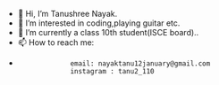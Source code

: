 - 👋 Hi, I’m Tanushree Nayak.
-  👀 I’m interested in coding,playing guitar etc.
- 🌱 I’m currently a class 10th student(ISCE board)..
- 📫 How to reach me:
-                  email: nayaktanu12january@gmail.com
                   instagram : tanu2_110
<!---
TanushreeCode/TanushreeCode is a ✨ special ✨ repository because its `README.md` (this file) appears on your GitHub profile.
You can click the Preview link to take a look at your changes.
--->
